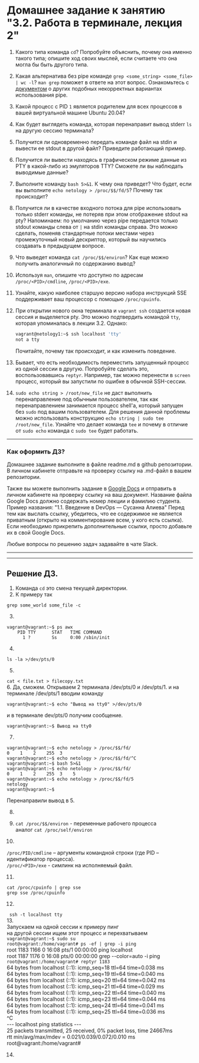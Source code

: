 # Домашнее задание к занятию "3.2. Работа в терминале, лекция 2"

1. Какого типа команда `cd`? Попробуйте объяснить, почему она именно такого типа; опишите ход своих мыслей, если считаете что она могла бы быть другого типа.
1. Какая альтернатива без pipe команде `grep <some_string> <some_file> | wc -l`? `man grep` поможет в ответе на этот вопрос. Ознакомьтесь с [документом](http://www.smallo.ruhr.de/award.html) о других подобных некорректных вариантах использования pipe.
1. Какой процесс с PID `1` является родителем для всех процессов в вашей виртуальной машине Ubuntu 20.04?
1. Как будет выглядеть команда, которая перенаправит вывод stderr `ls` на другую сессию терминала?
1. Получится ли одновременно передать команде файл на stdin и вывести ее stdout в другой файл? Приведите работающий пример.
1. Получится ли вывести находясь в графическом режиме данные из PTY в какой-либо из эмуляторов TTY? Сможете ли вы наблюдать выводимые данные?
1. Выполните команду `bash 5>&1`. К чему она приведет? Что будет, если вы выполните `echo netology > /proc/$$/fd/5`? Почему так происходит?
1. Получится ли в качестве входного потока для pipe использовать только stderr команды, не потеряв при этом отображение stdout на pty? Напоминаем: по умолчанию через pipe передается только stdout команды слева от `|` на stdin команды справа.
Это можно сделать, поменяв стандартные потоки местами через промежуточный новый дескриптор, который вы научились создавать в предыдущем вопросе.
1. Что выведет команда `cat /proc/$$/environ`? Как еще можно получить аналогичный по содержанию вывод?
1. Используя `man`, опишите что доступно по адресам `/proc/<PID>/cmdline`, `/proc/<PID>/exe`.
1. Узнайте, какую наиболее старшую версию набора инструкций SSE поддерживает ваш процессор с помощью `/proc/cpuinfo`.
1. При открытии нового окна терминала и `vagrant ssh` создается новая сессия и выделяется pty. Это можно подтвердить командой `tty`, которая упоминалась в лекции 3.2. Однако:

    ```bash
	vagrant@netology1:~$ ssh localhost 'tty'
	not a tty
    ```

	Почитайте, почему так происходит, и как изменить поведение.
1. Бывает, что есть необходимость переместить запущенный процесс из одной сессии в другую. Попробуйте сделать это, воспользовавшись `reptyr`. Например, так можно перенести в `screen` процесс, который вы запустили по ошибке в обычной SSH-сессии.
1. `sudo echo string > /root/new_file` не даст выполнить перенаправление под обычным пользователем, так как перенаправлением занимается процесс shell'а, который запущен без `sudo` под вашим пользователем. Для решения данной проблемы можно использовать конструкцию `echo string | sudo tee /root/new_file`. Узнайте что делает команда `tee` и почему в отличие от `sudo echo` команда с `sudo tee` будет работать.



 ---

### Как оформить ДЗ?

Домашнее задание выполните в файле readme.md в github репозитории. В личном кабинете отправьте на проверку ссылку на .md-файл в вашем репозитории.

Также вы можете выполнить задание в [Google Docs](https://docs.google.com/document/u/0/?tgif=d) и отправить в личном кабинете на проверку ссылку на ваш документ.
Название файла Google Docs должно содержать номер лекции и фамилию студента. Пример названия: "1.1. Введение в DevOps — Сусанна Алиева"
Перед тем как выслать ссылку, убедитесь, что ее содержимое не является приватным (открыто на комментирование всем, у кого есть ссылка).
Если необходимо прикрепить дополнительные ссылки, просто добавьте их в свой Google Docs.

Любые вопросы по решению задач задавайте в чате Slack.

---

---
Решение ДЗ.
------
1. Команда `cd` это смена текущей директории.
2. К примеру так
```
grep some_world some_file -c
```
3.
```
vagrant@vagrant:~$ ps awx
    PID TTY      STAT   TIME COMMAND
      1 ?        Ss     0:00 /sbin/init
```
4.
```
ls -la >/dev/pts/0
```
5.
`cat < file.txt > filecopy.txt`  
6. Да, сможем.
Открываем 2 терминала
/dev/pts/0 и /dev/pts/1.
и на терминале /dev/pts/1 вводим команду
```
vagrant@vagrant:~$ echo "Вывод на tty0" >/dev/pts/0
```
и в терминале dev/pts/0 получим сообщение.
```
vagrant@vagrant:~$ Вывод на tty0
```
7.
```
vagrant@vagrant:~$ echo netology > /proc/$$/fd/
0    1    2    255  3
vagrant@vagrant:~$ echo netology > /proc/$$/fd/^C
vagrant@vagrant:~$ bash 5>&1
vagrant@vagrant:~$ echo netology > /proc/$$/fd/
0    1    2    255  3    5
vagrant@vagrant:~$ echo netology > /proc/$$/fd/5
netology
vagrant@vagrant:~$
```
Перенаправили вывод в 5.


8.

9. `cat /proc/$$/environ` - переменные рабочего процесса  
 аналог `cat /proc/self/environ`
10.
`/proc/PID/cmdline` – аргументы командной строки (где PID – идентификатор процесса).  
`/proc/<PID>/exe` - симлинк на исполняемый файл.

11.
`cat /proc/cpuinfo | grep sse`  
`grep sse /proc/cpuinfo`

12.
` ssh -t localhost tty`  
13.  
Запускаем на одной сессии к примеру пинг  
на другой сессии ищем этот процесс и перехватываем  
`vagrant@vagrant:~$ sudo su`  
`root@vagrant:/home/vagrant# ps -ef | grep -i ping`  
root        1183    1166  0 16:08 pts/1    00:00:00 ping localhost  
root        1187    1176  0 16:08 pts/0    00:00:00 grep --color=auto -i ping  
`root@vagrant:/home/vagrant# reptyr 1183`  
64 bytes from localhost (::1): icmp_seq=18 ttl=64 time=0.038 ms  
64 bytes from localhost (::1): icmp_seq=19 ttl=64 time=0.040 ms  
64 bytes from localhost (::1): icmp_seq=20 ttl=64 time=0.042 ms  
64 bytes from localhost (::1): icmp_seq=21 ttl=64 time=0.029 ms  
64 bytes from localhost (::1): icmp_seq=22 ttl=64 time=0.040 ms  
64 bytes from localhost (::1): icmp_seq=23 ttl=64 time=0.044 ms  
64 bytes from localhost (::1): icmp_seq=24 ttl=64 time=0.041 ms  
64 bytes from localhost (::1): icmp_seq=25 ttl=64 time=0.036 ms  
^C  
--- localhost ping statistics ---  
25 packets transmitted, 25 received, 0% packet loss, time 24667ms  
rtt min/avg/max/mdev = 0.021/0.039/0.072/0.010 ms  
root@vagrant:/home/vagrant#  

14.
